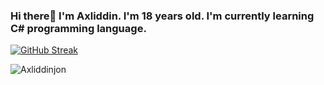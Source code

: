 ### Hi there👋 I'm Axliddin. I'm 18 years old. I'm currently learning C# programming language.

[![GitHub Streak](https://streak-stats.demolab.com/?user=Axliddinjon&theme=dark)](https://git.io/streak-stats)
<p align="left"> <img src="https://github-readme-stats.vercel.app/api?username=Axliddinjon&show_icons=true&theme=gotham" alt="Axliddinjon" />
<!--
**Axliddinjon/Axliddinjon** is a ✨ _special_ ✨ repository because its `README.md` (this file) appears on your GitHub profile.

Here are some ideas to get you started:

- 🔭 I’m currently working on ...
- 🌱 I’m currently learning ...
- 👯 I’m looking to collaborate on ...
- 🤔 I’m looking for help with ...
- 💬 Ask me about ...
- 📫 How to reach me: ...
- 😄 Pronouns: ...
- ⚡ Fun fact: ...
-->
